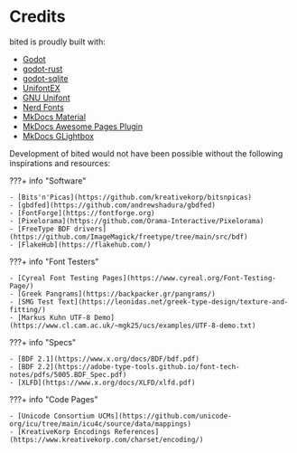 # Credits

bited is proudly built with:

- [Godot](https://godotengine.org/)
- [godot-rust](https://godot-rust.github.io/)
- [godot-sqlite](https://github.com/2shady4u/godot-sqlite)
- [UnifontEX](https://github.com/stgiga/UnifontEX)
- [GNU Unifont](https://unifoundry.com/unifont)
- [Nerd Fonts](https://www.nerdfonts.com)
- [MkDocs Material](https://squidfunk.github.io/mkdocs-material/)
- [MkDocs Awesome Pages Plugin](https://github.com/lukasgeiter/mkdocs-awesome-pages-plugin)
- [MkDocs GLightbox](https://github.com/blueswen/mkdocs-glightbox)

Development of bited would not have been possible without the following
inspirations and resources:

???+ info "Software"

    - [Bits'n'Picas](https://github.com/kreativekorp/bitsnpicas)
    - [gbdfed](https://github.com/andrewshadura/gbdfed)
    - [FontForge](https://fontforge.org)
    - [Pixelorama](https://github.com/Orama-Interactive/Pixelorama)
    - [FreeType BDF drivers](https://github.com/ImageMagick/freetype/tree/main/src/bdf)
    - [FlakeHub](https://flakehub.com/)

???+ info "Font Testers"

    - [Cyreal Font Testing Pages](https://www.cyreal.org/Font-Testing-Page/)
    - [Greek Pangrams](https://backpacker.gr/pangrams/)
    - [SMG Test Text](https://leonidas.net/greek-type-design/texture-and-fitting/)
    - [Markus Kuhn UTF-8 Demo](https://www.cl.cam.ac.uk/~mgk25/ucs/examples/UTF-8-demo.txt)

???+ info "Specs"

    - [BDF 2.1](https://www.x.org/docs/BDF/bdf.pdf)
    - [BDF 2.2](https://adobe-type-tools.github.io/font-tech-notes/pdfs/5005.BDF_Spec.pdf)
    - [XLFD](https://www.x.org/docs/XLFD/xlfd.pdf)

???+ info "Code Pages"

    - [Unicode Consortium UCMs](https://github.com/unicode-org/icu/tree/main/icu4c/source/data/mappings)
    - [KreativeKorp Encodings References](https://www.kreativekorp.com/charset/encoding/)
